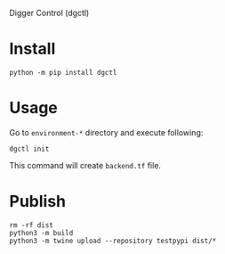 Digger Control (dgctl)

# Install

```
python -m pip install dgctl
```

# Usage

Go to `environment-*` directory and execute following:

```
dgctl init
```

This command will create `backend.tf` file.

# Publish

```
rm -rf dist
python3 -m build
python3 -m twine upload --repository testpypi dist/*
```
